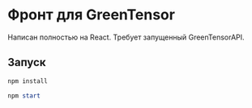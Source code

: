 # Фронт для GreenTensor

Написан полностью на React. Требует запущенный GreenTensorAPI.

## Запуск

```powershell
npm install
```

```powershell
npm start
```
